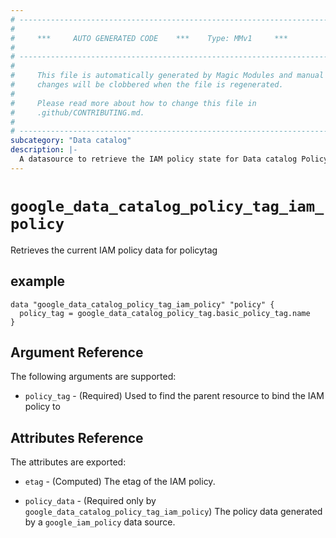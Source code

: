 ```yaml
---
# ----------------------------------------------------------------------------
#
#     ***     AUTO GENERATED CODE    ***    Type: MMv1     ***
#
# ----------------------------------------------------------------------------
#
#     This file is automatically generated by Magic Modules and manual
#     changes will be clobbered when the file is regenerated.
#
#     Please read more about how to change this file in
#     .github/CONTRIBUTING.md.
#
# ----------------------------------------------------------------------------
subcategory: "Data catalog"
description: |-
  A datasource to retrieve the IAM policy state for Data catalog PolicyTag
---
```



# `google_data_catalog_policy_tag_iam_policy`
Retrieves the current IAM policy data for policytag


## example

```hcl
data "google_data_catalog_policy_tag_iam_policy" "policy" {
  policy_tag = google_data_catalog_policy_tag.basic_policy_tag.name
}
```

## Argument Reference

The following arguments are supported:

* `policy_tag` - (Required) Used to find the parent resource to bind the IAM policy to

## Attributes Reference

The attributes are exported:

* `etag` - (Computed) The etag of the IAM policy.

* `policy_data` - (Required only by `google_data_catalog_policy_tag_iam_policy`) The policy data generated by
  a `google_iam_policy` data source.
